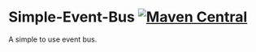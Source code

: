 # Simple-Event-Bus [![Maven Central](https://maven-badges.herokuapp.com/maven-central/me.asycc/Simple-Event-Bus/badge.svg)](https://search.maven.org/artifact/me.asycc/Simple-Event-Bus/)
A simple to use event bus.
